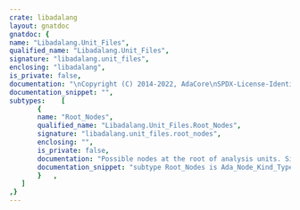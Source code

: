 ```yaml
---
crate: libadalang
layout: gnatdoc
gnatdoc: {
name: "Libadalang.Unit_Files",
qualified_name: "Libadalang.Unit_Files",
signature: "libadalang.unit_files",
enclosing: "libadalang",
is_private: false,
documentation: "\nCopyright (C) 2014-2022, AdaCore\nSPDX-License-Identifier: Apache-2.0",
documentation_snippet: "",
subtypes:    [
       {
       name: "Root_Nodes",
       qualified_name: "Libadalang.Unit_Files.Root_Nodes",
       signature: "libadalang.unit_files.root_nodes",
       enclosing: "",
       is_private: false,
       documentation: "Possible nodes at the root of analysis units. Since the grammar allows\nfor empty lists of compilation units, it is safe to assume that all\nanalysis units have non-null roots, even when there are parsing errors.",
       documentation_snippet: "subtype Root_Nodes is Ada_Node_Kind_Type with Static_Predicate =>\n   Root_Nodes in Ada_Compilation_Unit | Ada_Compilation_Unit_List\n               | Ada_Pragma_Node_List;",
       }   ,
   ]
,}
---
```

